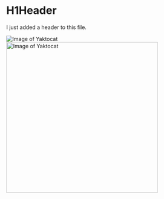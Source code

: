 # H1Header

I just added a header to this file.

![Image of Yaktocat](https://octodex.github.com/images/yaktocat.png)
<img alt="Image of Yaktocat" src=https://octodex.github.com/images/yaktocat.png width=400>

